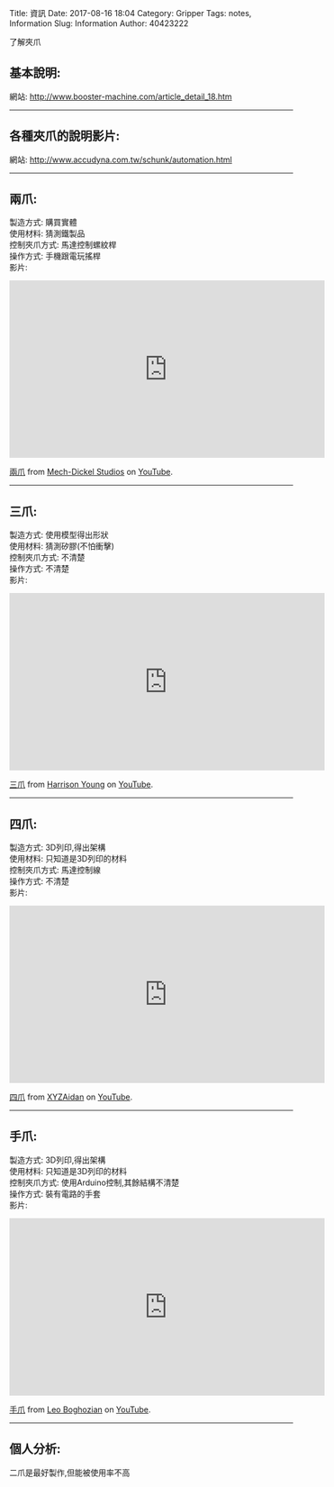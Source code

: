 Title: 資訊
Date: 2017-08-16 18:04
Category: Gripper
Tags: notes, Information
Slug: Information
Author: 40423222

了解夾爪

<!-- PELICAN_END_SUMMARY -->

## 基本說明:
網站: <a href="http://www.booster-machine.com/article_detail_18.htm">http://www.booster-machine.com/article_detail_18.htm</a>

<hr>

## 各種夾爪的說明影片:
網站: <a href="http://www.accudyna.com.tw/schunk/automation.html">http://www.accudyna.com.tw/schunk/automation.html</a>

<hr>

## 兩爪:

製造方式: 購買實體<br>
使用材料: 猜測鐵製品<br>
控制夾爪方式: 馬達控制螺紋桿<br>
操作方式: 手機跟電玩搖桿<br>
影片: <br>
<iframe width="560" height="315" src="https://www.youtube.com/embed/9xSvRSg7VZA" frameborder="0" allowfullscreen></iframe>
<p><a href="https://www.youtube.com/watch?v=9xSvRSg7VZA">兩爪</a> from <a href="https://www.youtube.com/user/MechDickel">Mech-Dickel Studios</a> on <a href="https://www.youtube.com/">YouTube</a>.</p>

<hr>

## 三爪:

製造方式: 使用模型得出形狀<br>
使用材料: 猜測矽膠(不怕衝擊)<br>
控制夾爪方式: 不清楚<br>
操作方式: 不清楚<br>
影片: <br>
<iframe width="560" height="315" src="https://www.youtube.com/embed/uPx8xwRpfFk" frameborder="0" allowfullscreen></iframe>
<p><a href="https://www.youtube.com/watch?v=uPx8xwRpfFk">三爪</a> from <a href="https://www.youtube.com/channel/UCSYxeagtwWKYBT4dmdP3QCw">Harrison Young</a> on <a href="https://www.youtube.com/">YouTube</a>.</p>

<hr>

## 四爪:

製造方式: 3D列印,得出架構<br>
使用材料: 只知道是3D列印的材料<br>
控制夾爪方式: 馬達控制線<br>
操作方式: 不清楚<br>
影片: <br>
<iframe width="560" height="315" src="https://www.youtube.com/embed/8F8gctNCGyE" frameborder="0" allowfullscreen></iframe>
<p><a href="https://www.youtube.com/watch?v=8F8gctNCGyE">四爪</a> from <a href="https://www.youtube.com/channel/UC1ts2Ar2cVWYCac-KAaTrWQ">XYZAidan</a> on <a href="https://www.youtube.com/">YouTube</a>.</p>

<hr>

## 手爪:

製造方式: 3D列印,得出架構<br>
使用材料: 只知道是3D列印的材料<br>
控制夾爪方式: 使用Arduino控制,其餘結構不清楚<br>
操作方式: 裝有電路的手套<br>
影片: <br>
<iframe width="560" height="315" src="https://www.youtube.com/embed/wC2Yrfw9lQ0" frameborder="0" allowfullscreen></iframe>
<p><a href="https://www.youtube.com/watch?v=wC2Yrfw9lQ0">手爪</a> from <a href="https://www.youtube.com/channel/UChX-Py3xIBPuZiA4nutfqyw">Leo Boghozian</a> on <a href="https://www.youtube.com/">YouTube</a>.</p>

<hr>

## 個人分析:
二爪是最好製作,但能被使用率不高